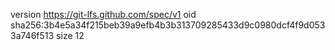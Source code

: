 version https://git-lfs.github.com/spec/v1
oid sha256:3b4e5a34f215beb39a9efb4b3b313709285433d9c0980dcf4f9d0533a746f513
size 12
